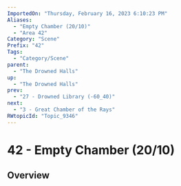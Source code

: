 ```yaml
---
ImportedOn: "Thursday, February 16, 2023 6:10:23 PM"
Aliases:
  - "Empty Chamber (20/10)"
  - "Area 42"
Category: "Scene"
Prefix: "42"
Tags:
  - "Category/Scene"
parent:
  - "The Drowned Halls"
up:
  - "The Drowned Halls"
prev:
  - "27 - Drowned Library (-60_40)"
next:
  - "3 - Great Chamber of the Rays"
RWtopicId: "Topic_9346"
---
```

# 42 - Empty Chamber (20/10)
## Overview
